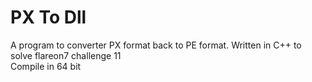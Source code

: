 # PX To Dll
A program to converter PX format back to PE format. Written in C++ to solve flareon7 challenge 11  
Compile in 64 bit
